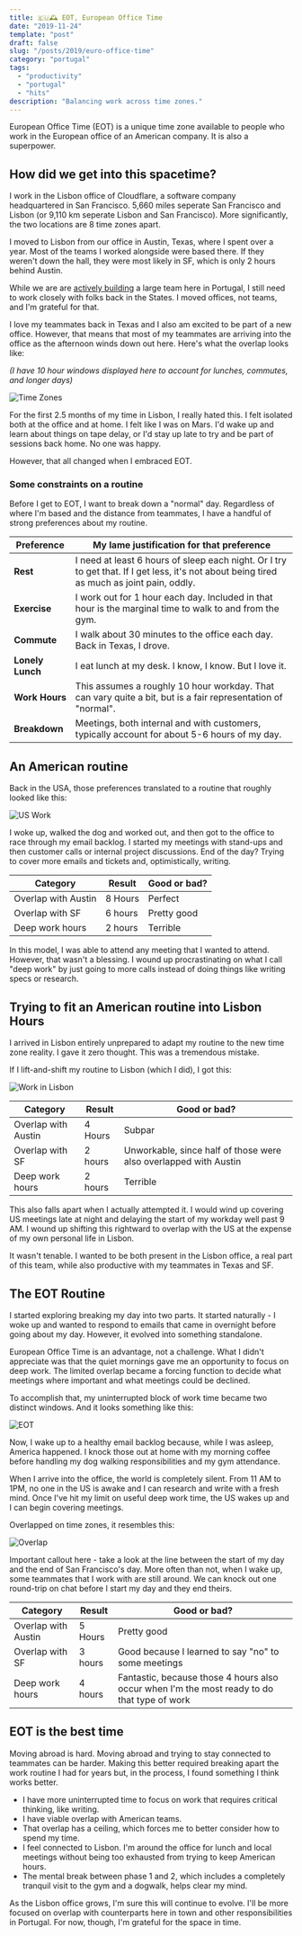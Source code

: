 ```yaml
---
title: 🇪🇺🕰️ EOT, European Office Time
date: "2019-11-24"
template: "post"
draft: false
slug: "/posts/2019/euro-office-time"
category: "portugal"
tags:
  - "productivity"
  - "portugal"
  - "hits"
description: "Balancing work across time zones."
---
```


European Office Time (EOT) is a unique time zone available to people who work in the European office of an American company. It is also a superpower.

## How did we get into this spacetime?

I work in the Lisbon office of Cloudflare, a software company headquartered in San Francisco. 5,660 miles seperate San Francisco and Lisbon (or 9,110 km seperate Lisbon and San Francisco). More significantly, the two locations are 8 time zones apart.

I moved to Lisbon from our office in Austin, Texas, where I spent over a year. Most of the teams I worked alongside were based there. If they weren't down the hall, they were most likely in SF, which is only 2 hours behind Austin.

While we are are [actively building](https://www.cloudflare.com/careers/locations/lisbon/) a large team here in Portugal, I still need to work closely with folks back in the States. I moved offices, not teams, and I'm grateful for that.

I love my teammates back in Texas and I also am excited to be part of a new office. However, that means that most of my teammates are arriving into the office as the afternoon winds down out here. Here's what the overlap looks like:

*(I have 10 hour windows displayed here to account for lunches, commutes, and longer days)*

![Time Zones](https://imagedelivery.net/BO71HffCLgVKrpfgjL7r7Q/dd5b757b-ffc4-4d17-6758-93da746bc300/public)

For the first 2.5 months of my time in Lisbon, I really hated this. I felt isolated both at the office and at home. I felt like I was on Mars. I'd wake up and learn about things on tape delay, or I'd stay up late to try and be part of sessions back home. No one was happy.

However, that all changed when I embraced EOT.

### Some constraints on a routine

Before I get to EOT, I want to break down a "normal" day. Regardless of where I'm based and the distance from teammates, I have a handful of strong preferences about my routine.

|Preference|My lame justification for that preference|
|---|---|
|**Rest**|I need at least 6 hours of sleep each night. Or I try to get that. If I get less, it's not about being tired as much as joint pain, oddly.|
|**Exercise**|I work out for 1 hour each day. Included in that hour is the marginal time to walk to and from the gym.|
|**Commute**|I walk about 30 minutes to the office each day. Back in Texas, I drove.|
|**Lonely Lunch**|I eat lunch at my desk. I know, I know. But I love it.|
|**Work Hours**|This assumes a roughly 10 hour workday. That can vary quite a bit, but is a fair representation of "normal".|
|**Breakdown**|Meetings, both internal and with customers, typically account for about 5-6 hours of my day.|

## An American routine

Back in the USA, those preferences translated to a routine that roughly looked like this:

![US Work](https://imagedelivery.net/BO71HffCLgVKrpfgjL7r7Q/a9ed774c-1d7f-4f04-3b0e-1f8df88a0e00/public)

I woke up, walked the dog and worked out, and then got to the office to race through my email backlog. I started my meetings with stand-ups and then customer calls or internal project discussions. End of the day? Trying to cover more emails and tickets and, optimistically, writing.

| Category | Result | Good or bad? |
|---|---|---|
| Overlap with Austin | 8 Hours | Perfect |
| Overlap with SF | 6 hours | Pretty good |
| Deep work hours | 2 hours | Terrible |

In this model, I was able to attend any meeting that I wanted to attend. However, that wasn't a blessing. I wound up procrastinating on what I call "deep work" by just going to more calls instead of doing things like writing specs or research.

## Trying to fit an American routine into Lisbon Hours

I arrived in Lisbon entirely unprepared to adapt my routine to the new time zone reality. I gave it zero thought. This was a tremendous mistake.

If I lift-and-shift my routine to Lisbon (which I did), I got this:

![Work in Lisbon](https://imagedelivery.net/BO71HffCLgVKrpfgjL7r7Q/24baf451-84c9-428c-d244-9a59d20c9800/public)

| Category | Result | Good or bad? |
|---|---|---|
| Overlap with Austin | 4 Hours | Subpar |
| Overlap with SF | 2 hours | Unworkable, since half of those were also overlapped with Austin |
| Deep work hours | 2 hours | Terrible |

This also falls apart when I actually attempted it. I would wind up covering US meetings late at night and delaying the start of my workday well past 9 AM. I wound up shifting this rightward to overlap with the US at the expense of my own personal life in Lisbon.

It wasn't tenable. I wanted to be both present in the Lisbon office, a real part of this team, while also productive with my teammates in Texas and SF.

## The EOT Routine

I started exploring breaking my day into two parts. It started naturally - I woke up and wanted to respond to emails that came in overnight before going about my day. However, it evolved into something standalone.

European Office Time is an advantage, not a challenge. What I didn't appreciate was that the quiet mornings gave me an opportunity to focus on deep work. The limited overlap became a forcing function to decide what meetings where important and what meetings could be declined.

To accomplish that, my uninterrupted block of work time became two distinct windows. And it looks something like this:

![EOT](https://imagedelivery.net/BO71HffCLgVKrpfgjL7r7Q/1f95de4e-7949-4cc3-b330-5790e3a10300/public)

Now, I wake up to a healthy email backlog because, while I was asleep, America happened. I knock those out at home with my morning coffee before handling my dog walking responsibilities and my gym attendance.

When I arrive into the office, the world is completely silent. From 11 AM to 1PM, no one in the US is awake and I can research and write with a fresh mind. Once I've hit my limit on useful deep work time, the US wakes up and I can begin covering meetings.

Overlapped on time zones, it resembles this:

![Overlap](https://imagedelivery.net/BO71HffCLgVKrpfgjL7r7Q/656709a3-2bbc-4595-0bcd-251784bbf000/public)

Important callout here - take a look at the line between the start of my day and the end of San Francisco's day. More often than not, when I wake up, some teammates that I work with are still around. We can knock out one round-trip on chat before I start my day and they end theirs.


| Category | Result | Good or bad? |
|---|---|---|
| Overlap with Austin | 5 Hours | Pretty good |
| Overlap with SF | 3 hours | Good because I learned to say "no" to some meetings |
| Deep work hours | 4 hours | Fantastic, because those 4 hours also occur when I'm the most ready to do that type of work |

## EOT is the best time

Moving abroad is hard. Moving abroad and trying to stay connected to teammates can be harder. Making this better required breaking apart the work routine I had for years but, in the process, I found something I think works better.

* I have more uninterrupted time to focus on work that requires critical thinking, like writing.
* I have viable overlap with American teams.
* That overlap has a ceiling, which forces me to better consider how to spend my time.
* I feel connected to Lisbon. I'm around the office for lunch and local meetings without being too exhausted from trying to keep American hours.
* The mental break between phase 1 and 2, which includes a completely tranquil visit to the gym and a dogwalk, helps clear my mind.

As the Lisbon office grows, I'm sure this will continue to evolve. I'll be more focused on overlap with counterparts here in town and other responsibilities in Portugal. For now, though, I'm grateful for the space in time.
